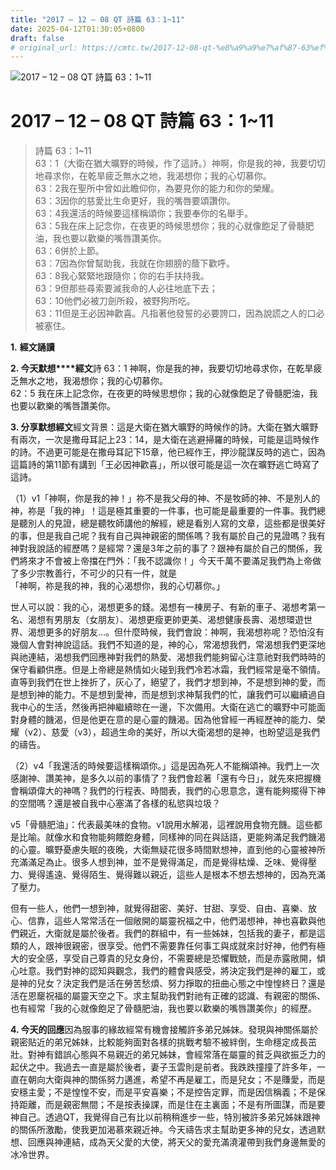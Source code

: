 ```yaml
---
title: "2017 – 12 – 08 QT 詩篇 63：1~11"
date: 2025-04-12T01:30:05+0800
draft: false
# original_url: https://cmtc.tw/2017-12-08-qt-%e8%a9%a9%e7%af%87-63%ef%bc%9a111
---
```


![2017 – 12 – 08 QT 詩篇 63：1~11](/images/qt.jpg   "2017 – 12 – 08 QT 詩篇 63：1~11")

# 2017 – 12 – 08 QT 詩篇 63：1~11

> 詩篇 63：1~11  
> 63：1（大衛在猶大曠野的時候，作了這詩。）神啊，你是我的神，我要切切地尋求你，在乾旱疲乏無水之地，我渴想你；我的心切慕你。  
> 63：2我在聖所中曾如此瞻仰你，為要見你的能力和你的榮耀。  
> 63：3因你的慈愛比生命更好，我的嘴唇要頌讚你。  
> 63：4我還活的時候要這樣稱頌你；我要奉你的名舉手。  
> 63：5我在床上記念你，在夜更的時候思想你；我的心就像飽足了骨髓肥油，我也要以歡樂的嘴唇讚美你。  
> 63：6併於上節。  
> 63：7因為你曾幫助我，我就在你翅膀的蔭下歡呼。  
> 63：8我心緊緊地跟隨你；你的右手扶持我。  
> 63：9但那些尋索要滅我命的人必往地底下去；  
> 63：10他們必被刀劍所殺，被野狗所吃。  
> 63：11但是王必因神歡喜。凡指著他發誓的必要誇口，因為說謊之人的口必被塞住。

**1.** **經文誦讀**

**2. 今天默想****經文**詩 63：1 神啊，你是我的神，我要切切地尋求你，在乾旱疲乏無水之地，我渴想你；我的心切慕你。  
62：5 我在床上記念你，在夜更的時候思想你；我的心就像飽足了骨髓肥油，我也要以歡樂的嘴唇讚美你。

**3. 分享默想經文**經文背景：這是大衛在猶大曠野的時候作的詩。大衛在猶大曠野有兩次，一次是撒母耳記上23：14，是大衛在逃避掃羅的時候，可能是這時候作的詩。不過更可能是在撒母耳記下15章，他已經作王，押沙龍謀反時的逃亡，因為這篇詩的第11節有講到「王必因神歡喜」，所以很可能是這一次在曠野逃亡時寫了這詩。

（1）v1「神啊，你是我的神！」祢不是我父母的神、不是牧師的神、不是別人的神，祢是「我的神」！這是極其重要的一件事，也可能是最重要的一件事。我們總是聽別人的見證，總是聽牧師講他的解經，總是看別人寫的文章，這些都是很美好的事，但是我自己呢？我有自己與神親密的關係嗎？我有屬於自己的見證嗎？我有神對我說話的經歷嗎？是經常？還是3年之前的事了？跟神有屬於自己的關係，我們將來才不會被上帝擋在門外：「我不認識你！」今天千萬不要滿足我們為上帝做了多少宗教善行，不可少的只有一件，就是  
「神啊，祢是我的神，我的心渴想你，我的心切慕你。」

世人可以說：我的心，渴想更多的錢。渴想有一棟房子、有新的車子、渴想考第一名、渴想有男朋友（女朋友）、渴想更瘦更帥更美、渴想健康長壽、渴想環遊世界、渴想更多的好朋友…。但什麼時候，我們會說：神啊，我渴想祢呢？恐怕沒有幾個人會對神說這話。我們不知道的是，神的心，常渴想我們，常渴想我們更深地與祂連結，渴想我們回應神對我們的熱愛、渴想我們能夠留心注意祂對我們時時的保守看顧供應。但是上帝總是熱情如火碰到我們冷若冰霜，我們經常是毫不領情。直等到我們在世上挫折了，灰心了，絕望了，我們才想到神，不是想到神的愛，而是想到神的能力。不是想到愛神，而是想到求神幫我們的忙，讓我們可以繼續過自我中心的生活，然後再把神繼續晾在一邊，下次備用。大衛在逃亡的曠野中可能面對身體的饑渴，但是他更在意的是心靈的饑渴。因為他曾經一再經歷神的能力、榮耀（v2）、慈愛（v3），超過生命的美好，所以大衛渴想的是神，也盼望這是我們的禱告。

（2）v4「我還活的時候要這樣稱頌你。」這是因為死人不能稱頌神。我們上一次感謝神、讚美神，是多久以前的事情了？我們會趁著「還有今日」，就先來把握機會稱頌偉大的神嗎？我們的行程表、時間表，我們的心思意念，還有能夠擺得下神的空間嗎？還是被自我中心塞滿了各樣的私慾與垃圾？

v5「骨髓肥油」：代表最美味的食物。v1說用水解渴，這裡說用食物充饑。這些都是比喻。就像水和食物能夠餵飽身體，同樣神的同在與話語，更能夠滿足我們饑渴的心靈。曠野憂慮失眠的夜晚，大衛無疑花很多時間默想神，直到他的心靈被神所充滿滿足為止。很多人想到神，並不是覺得滿足，而是覺得枯燥、乏味、覺得壓力、覺得遙遠、覺得陌生、覺得難以親近，這些人是根本不想去想神的，因為充滿了壓力。

但有一些人，他們一想到神，就覺得甜密、美好、甘甜、享受、自由、喜樂、放心、信靠，這些人常常活在一個敞開的屬靈祝福之中，他們渴想神，神也喜歡與他們親近，大衛就是屬於後者。我們的群組中，有一些姊妹，包括我的妻子，都是這類的人，跟神很親密，很享受。他們不需要靠任何事工與成就來討好神，他們有極大的安全感，享受自己尊貴的兒女身份，不需要總是恐懼戰兢，而是赤露敞開，傾心吐意。我們對神的認知與觀念，我們的體會與感受，將決定我們是神的雇工，或是神的兒女？決定我們是活在勞苦愁煩、努力掙取的扭曲心態之中惶惶終日？還是活在恩竉祝福的屬靈天空之下。求主幫助我們對祂有正確的認識、有親密的關係、也有經常「我的心就像飽足了骨髓肥油，我也要以歡樂的嘴唇讚美你」的經歷。

**4. 今天的回應**因為服事的緣故經常有機會接觸許多弟兄姊妹。發現與神關係屬於親密貼近的弟兄姊妹，比較能夠面對各樣的挑戰考驗不被絆倒，生命穩定成長茁壯。對神有錯誤心態與不易親近的弟兄姊妹，會經常落在屬靈的貧乏與欲振乏力的起伏之中。我過去一直是屬於後者，妻子玉雲則是前者。我跌跌撞撞了許多年，一直在朝向大衛與神的關係努力邁進，希望不再是雇工，而是兒女；不是賺愛，而是安穩主愛；不是惶惶不安，而是平安喜樂；不是控告定罪，而是因信稱義；不是保持距離，而是親密無間；不是按表操課，而是住在主裏面；不是有所圖謀，而是要神自己。透過QT，我覺得自己有比以前稍稍進步一些，特別被許多弟兄姊妹跟神的關係所激勵，使我更加渴慕來親近神。今天禱告求主幫助更多神的兒女，透過默想、回應與神連結，成為天父愛的大使，將天父的愛充滿澆灌帶到我們身邊無愛的冰冷世界。
